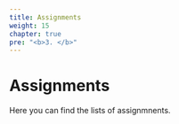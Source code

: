 ```yaml
---
title: Assignments
weight: 15
chapter: true
pre: "<b>3. </b>"
---
```


# Assignments

Here you can find the lists of assignmnents.


